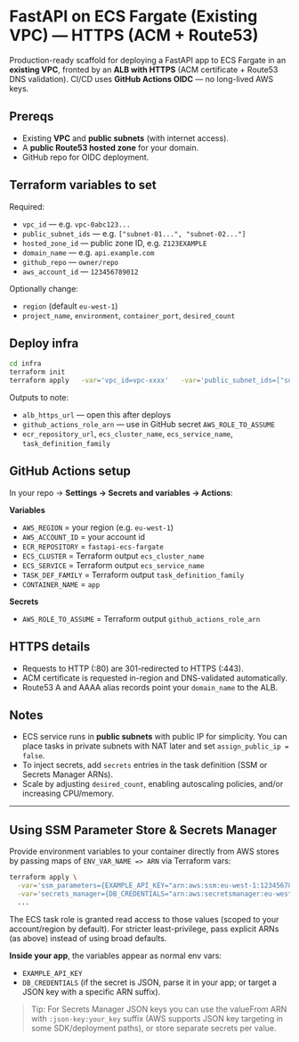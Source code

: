 # FastAPI on ECS Fargate (Existing VPC) — HTTPS (ACM + Route53)

Production-ready scaffold for deploying a FastAPI app to ECS Fargate in an **existing VPC**,
fronted by an **ALB with HTTPS** (ACM certificate + Route53 DNS validation). CI/CD uses
**GitHub Actions OIDC** — no long-lived AWS keys.

## Prereqs
- Existing **VPC** and **public subnets** (with internet access).
- A **public Route53 hosted zone** for your domain.
- GitHub repo for OIDC deployment.

## Terraform variables to set
Required:
- `vpc_id` — e.g. `vpc-0abc123...`
- `public_subnet_ids` — e.g. `["subnet-01...", "subnet-02..."]`
- `hosted_zone_id` — public zone ID, e.g. `Z123EXAMPLE`
- `domain_name` — e.g. `api.example.com`
- `github_repo` — `owner/repo`
- `aws_account_id` — `123456789012`

Optionally change:
- `region` (default `eu-west-1`)
- `project_name`, `environment`, `container_port`, `desired_count`

## Deploy infra
```bash
cd infra
terraform init
terraform apply   -var='vpc_id=vpc-xxxx'   -var='public_subnet_ids=["subnet-aaa","subnet-bbb"]'   -var='hosted_zone_id=Z123EXAMPLE'   -var='domain_name=api.example.com'   -var='github_repo=YOUR_GH_OWNER/YOUR_REPO'   -var='aws_account_id=123456789012'   -auto-approve
```

Outputs to note:
- `alb_https_url` — open this after deploys
- `github_actions_role_arn` — use in GitHub secret `AWS_ROLE_TO_ASSUME`
- `ecr_repository_url`, `ecs_cluster_name`, `ecs_service_name`, `task_definition_family`

## GitHub Actions setup
In your repo → **Settings → Secrets and variables → Actions**:

**Variables**
- `AWS_REGION` = your region (e.g. `eu-west-1`)
- `AWS_ACCOUNT_ID` = your account id
- `ECR_REPOSITORY` = `fastapi-ecs-fargate`
- `ECS_CLUSTER` = Terraform output `ecs_cluster_name`
- `ECS_SERVICE` = Terraform output `ecs_service_name`
- `TASK_DEF_FAMILY` = Terraform output `task_definition_family`
- `CONTAINER_NAME` = `app`

**Secrets**
- `AWS_ROLE_TO_ASSUME` = Terraform output `github_actions_role_arn`

## HTTPS details
- Requests to HTTP (:80) are 301-redirected to HTTPS (:443).
- ACM certificate is requested in-region and DNS-validated automatically.
- Route53 A and AAAA alias records point your `domain_name` to the ALB.

## Notes
- ECS service runs in **public subnets** with public IP for simplicity. You can place
  tasks in private subnets with NAT later and set `assign_public_ip = false`.
- To inject secrets, add `secrets` entries in the task definition (SSM or Secrets Manager ARNs).
- Scale by adjusting `desired_count`, enabling autoscaling policies, and/or increasing CPU/memory.


---

## Using SSM Parameter Store & Secrets Manager

Provide environment variables to your container directly from AWS stores by passing maps of
`ENV_VAR_NAME => ARN` via Terraform vars:

```bash
terraform apply \
  -var='ssm_parameters={EXAMPLE_API_KEY="arn:aws:ssm:eu-west-1:123456789012:parameter/your/secure/param"}' \
  -var='secrets_manager={DB_CREDENTIALS="arn:aws:secretsmanager:eu-west-1:123456789012:secret:your/secret"}' \
  ...
```

The ECS task role is granted read access to those values (scoped to your account/region by default).
For stricter least-privilege, pass explicit ARNs (as above) instead of using broad defaults.

**Inside your app**, the variables appear as normal env vars:
- `EXAMPLE_API_KEY`
- `DB_CREDENTIALS` (if the secret is JSON, parse it in your app; or target a JSON key with a specific ARN suffix).

> Tip: For Secrets Manager JSON keys you can use the valueFrom ARN with `:json-key:your_key` suffix (AWS supports
> JSON key targeting in some SDK/deployment paths), or store separate secrets per value.
